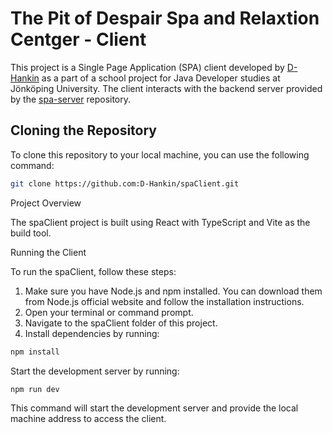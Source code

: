 # The Pit of Despair Spa and Relaxtion Centger - Client

This project is a Single Page Application (SPA) client developed by [D-Hankin](https://github.com/D-Hankin) as a part of a school project for Java Developer studies at Jönköping University. The client interacts with the backend server provided by the [spa-server](https://github.com/D-Hankin/spa-server) repository.

## Cloning the Repository

To clone this repository to your local machine, you can use the following command:

```bash
git clone https://github.com:D-Hankin/spaClient.git
```

Project Overview

The spaClient project is built using React with TypeScript and Vite as the build tool. 

Running the Client

To run the spaClient, follow these steps:

1. Make sure you have Node.js and npm installed. You can download them from Node.js official website and follow the installation instructions.
2. Open your terminal or command prompt.
3. Navigate to the spaClient folder of this project.
4. Install dependencies by running:

```bash
npm install
```
Start the development server by running:

```bash
npm run dev
```
This command will start the development server and provide the local machine address to access the client.
